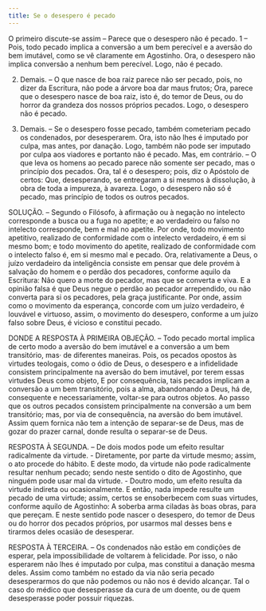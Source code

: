 ```yaml
---
title: Se o desespero é pecado
---
```


O primeiro discute-se assim – Parece que o desespero não é pecado.  1 – Pois, todo pecado implica a conversão a um bem perecível e a aversão do bem imutável, como se vê claramente em Agostinho. Ora, o desespero não implica conversão a nenhum bem perecível. Logo, não é pecado.  

2. Demais. – O que nasce de boa raiz parece não ser pecado, pois, no dizer da Escritura, não pode a árvore boa dar maus frutos; Ora, parece que o desespero nasce de boa raiz, isto é, do temor de Deus, ou do horror da grandeza dos nossos próprios pecados. Logo, o desespero não é pecado.  

3. Demais. – Se o desespero fosse pecado, também cometeriam pecado os condenados, por desesperarem. Ora, isto não lhes é imputado por culpa, mas antes, por danação. Logo, também não pode ser imputado por culpa aos viadores e portanto não é pecado.  Mas, em contrário. – O que leva os homens ao pecado parece não somente ser pecado, mas o princípio dos pecados. Ora, tal é o desespero; pois, diz o Apóstolo de certos: Que, desesperando, se entregaram a si mesmos à dissolução, à obra de toda a impureza, à avareza. Logo, o desespero não só é pecado, mas princípio de todos os outros pecados.  

SOLUÇÃO. – Segundo o Filósofo, à afirmação ou à negação no intelecto corresponde a busca ou a fuga no apetite; e ao verdadeiro ou falso no intelecto corresponde, bem e mal no apetite. Por onde, todo movimento apetitivo, realizado de conformidade com o intelecto verdadeiro, é em si mesmo bom; e todo movimento do apetite, realizado de conformidade com o intelecto falso é, em si mesmo mal e pecado. Ora, relativamente a Deus, o juízo verdadeiro da inteligência consiste em pensar que dele provém à salvação do homem e o perdão dos pecadores, conforme aquilo da Escritura: Não quero a morte do pecador, mas que se converta e viva. E a opinião falsa é que Deus negue o perdão ao pecador arrependido, ou não converta para si os pecadores, pela graça justificante. Por onde, assim como o movimento da esperança, concorde com um juízo verdadeiro, é louvável e virtuoso, assim, o movimento do desespero, conforme a um juízo falso sobre Deus, é vicioso e constitui pecado.  

DONDE A RESPOSTA À PRIMEIRA OBJEÇÃO. – Todo pecado mortal implica de certo modo a aversão do bem imutável e a conversão a um bem transitório, mas· de diferentes maneiras. Pois, os pecados opostos às virtudes teologais, como o ódio de Deus, o desespero e a infidelidade consistem principalmente na aversão do bem imutável, por terem essas virtudes Deus como objeto, E por consequência, tais pecados implicam a conversão a um bem transitório, pois a alma, abandonando a Deus, há de, consequente e necessariamente, voltar-se para outros objetos. Ao passo que os outros pecados consistem principalmente na conversão a um bem transitório; mas, por via de consequência, na aversão do bem imutável. Assim quem fornica não tem a intenção de separar-se de Deus, mas de gozar do prazer carnal, donde resulta o separar-se de Deus.  

RESPOSTA À SEGUNDA. – De dois modos pode um efeito resultar radicalmente da virtude. - Diretamente, por parte da virtude mesmo; assim, o ato procede do hábito. E deste modo, da virtude não pode radicalmente resultar nenhum pecado; sendo neste sentido o dito de Agostinho, que ninguém pode usar mal da virtude. - Doutro modo, um efeito resulta da virtude indireta ou ocasionalmente. E então, nada impede resulte um pecado de uma virtude; assim, certos se ensoberbecem com suas virtudes, conforme aquilo de Agostinho: A soberba arma ciladas às boas obras, para que pereçam. E neste sentido pode nascer o desespero, do temor de Deus ou do horror dos pecados próprios, por usarmos mal desses bens e tirarmos deles ocasião de desesperar.  

RESPOSTA À TERCEIRA. – Os condenados não estão em condições de esperar, pela impossibilidade de voltarem à felicidade. Por isso, o não esperarem não lhes é imputado por culpa, mas constitui a danação mesma deles. Assim como também no estado da via não seria pecado desesperarmos do que não podemos ou não nos é devido alcançar. Tal o caso do médico que desesperasse da cura de um doente, ou de quem desesperasse poder possuir riquezas.